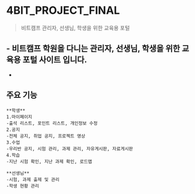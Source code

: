 # 4BIT_PROJECT_FINAL

>비트캠프 관리자, 선생님, 학생을 위한 교육용 포털 

 

## - 비트캠프 학원을 다니는 관리자, 선생님, 학생을 위한 교육용 포털 사이트 입니다.

 -

## 주요 기능

	**학생**
	1.마이페이지
	-출석 리스트, 포인트 리스트, 개인정보 수정
	2.공지
	-전체 공지, 취업 공지, 프로젝트 영상
	3.수업
	-우리반 공지, 시험 관리, 과제 관리, 자유게시판, 자료게시판
	4.학습
	-지난 시험 확인, 지난 과제 확인, 로드맵
	
	**선생님**
	-시험, 과제 출제 및 관리
	-학생 현황 관리
<!--stackedit_data:
eyJoaXN0b3J5IjpbLTExMjkxODg1NTIsLTQxNjE1NTc3OSwtMT
k3NTk3OTU5N119
-->